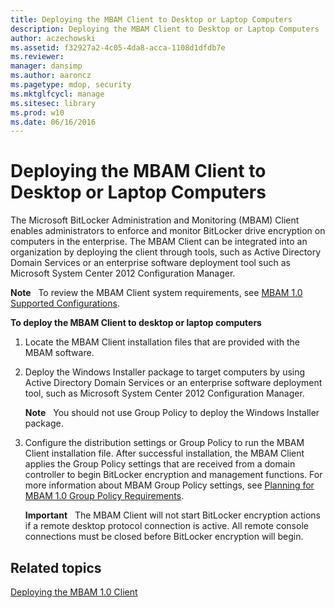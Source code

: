 ```yaml
---
title: Deploying the MBAM Client to Desktop or Laptop Computers
description: Deploying the MBAM Client to Desktop or Laptop Computers
author: aczechowski
ms.assetid: f32927a2-4c05-4da8-acca-1108d1dfdb7e
ms.reviewer: 
manager: dansimp
ms.author: aaroncz
ms.pagetype: mdop, security
ms.mktglfcycl: manage
ms.sitesec: library
ms.prod: w10
ms.date: 06/16/2016
---
```



# Deploying the MBAM Client to Desktop or Laptop Computers


The Microsoft BitLocker Administration and Monitoring (MBAM) Client enables administrators to enforce and monitor BitLocker drive encryption on computers in the enterprise. The MBAM Client can be integrated into an organization by deploying the client through tools, such as Active Directory Domain Services or an enterprise software deployment tool such as Microsoft System Center 2012 Configuration Manager.

**Note**  
To review the MBAM Client system requirements, see [MBAM 1.0 Supported Configurations](mbam-10-supported-configurations.md).

 

**To deploy the MBAM Client to desktop or laptop computers**

1.  Locate the MBAM Client installation files that are provided with the MBAM software.

2.  Deploy the Windows Installer package to target computers by using Active Directory Domain Services or an enterprise software deployment tool, such as Microsoft System Center 2012 Configuration Manager.

    **Note**  
    You should not use Group Policy to deploy the Windows Installer package.

     

3.  Configure the distribution settings or Group Policy to run the MBAM Client installation file. After successful installation, the MBAM Client applies the Group Policy settings that are received from a domain controller to begin BitLocker encryption and management functions. For more information about MBAM Group Policy settings, see [Planning for MBAM 1.0 Group Policy Requirements](planning-for-mbam-10-group-policy-requirements.md).

    **Important**  
    The MBAM Client will not start BitLocker encryption actions if a remote desktop protocol connection is active. All remote console connections must be closed before BitLocker encryption will begin.

     

## Related topics


[Deploying the MBAM 1.0 Client](deploying-the-mbam-10-client.md)

 

 






